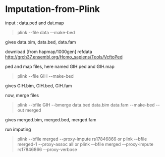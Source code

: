 # Imputation-from-Plink
input : data.ped and dat.map

>plink --file data --make-bed

gives data.bim, data.bed, data.fam


download [from hapmap/1000gen] refdata
http://grch37.ensembl.org/Homo_sapiens/Tools/VcftoPed

ped and map files, here named GIH.ped and GIH.map

>plink --file GIH --make-bed

gives GIH.bim, GIH.bed, GIH.fam

now, merge files

>plink --bfile GIH --bmerge data.bed data.bim data.fam --make-bed --out
merged

gives merged.bim, merged.bed, merged.fam

run imputing
>plink --bfile merged --proxy-impute rs17846866
or
>plink --bfile merged-1 --proxy-assoc all
or
>plink --bfile merged --proxy-impute rs17846866  --proxy-verbose
